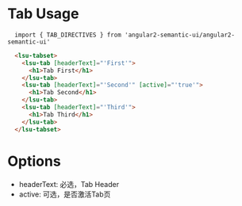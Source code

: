# Tab Usage

```typesctript
  import { TAB_DIRECTIVES } from 'angular2-semantic-ui/angular2-semantic-ui'
```
```html
  <lsu-tabset>
    <lsu-tab [headerText]="'First'">
      <h1>Tab First</h1>
    </lsu-tab>
    <lsu-tab [headerText]="'Second'" [active]="'true'">
      <h1>Tab Second</h1>
    </lsu-tab>
    <lsu-tab [headerText]="'Third'">
      <h1>Tab Third</h1>
    </lsu-tab>
  </lsu-tabset>
```

# Options
- headerText: 必选，Tab Header
- active: 可选，是否激活Tab页